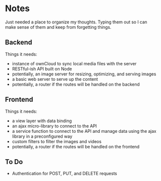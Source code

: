 Notes
=====

Just needed a place to organize my thoughts. Typing them out so I can make sense of them and keep from forgetting things.

Backend
-------

Things it needs:

* instance of ownCloud to sync local media files with the server
* RESTful-ish API built on Node
* potentially, an image server for resizing, optimizing, and serving images
* a basic web server to serve up the content
* potentially, a router if the routes will be handled on the backend

Frontend
--------

Things it needs:

* a view layer with data binding
* an ajax micro-library to connect to the API
* a service function to connect to the API and manage data using the ajax library in a preconfigured way
* custom filters to filter the images and videos
* potentially, a router if the routes will be handled on the frontend

To Do
-----

* Authentication for POST, PUT, and DELETE requests
